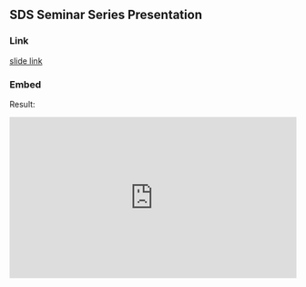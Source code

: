 
## SDS Seminar Series Presentation

### Link

[slide link](/mbennett_did.html)


### Embed

Result:

<style>
.resp-container {
    position: relative;
    overflow: hidden;
    padding-top: 56.25%;
}

.testiframe {
    position: absolute;
    top: 0;
    left: 0;
    width: 100%;
    height: 100%;
    border: 0;
}
</style>

<div class="resp-container">
    <iframe class="testiframe" src="https://maibennett.github.io/sds_did/mbennett_did.html">
      Oops! Your browser doesn't suppor this.
    </iframe>
</div>
